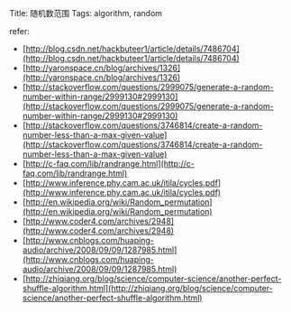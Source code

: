 Title: 随机数范围
Tags: algorithm, random

refer:

 - [http://blog.csdn.net/hackbuteer1/article/details/7486704](http://blog.csdn.net/hackbuteer1/article/details/7486704)
 - [http://yaronspace.cn/blog/archives/1326](http://yaronspace.cn/blog/archives/1326)
 - [http://stackoverflow.com/questions/2999075/generate-a-random-number-within-range/2999130#2999130](http://stackoverflow.com/questions/2999075/generate-a-random-number-within-range/2999130#2999130)
 - [http://stackoverflow.com/questions/3746814/create-a-random-number-less-than-a-max-given-value](http://stackoverflow.com/questions/3746814/create-a-random-number-less-than-a-max-given-value)
 - [http://c-faq.com/lib/randrange.html](http://c-faq.com/lib/randrange.html)
 - [http://www.inference.phy.cam.ac.uk/itila/cycles.pdf](http://www.inference.phy.cam.ac.uk/itila/cycles.pdf)
 - [http://en.wikipedia.org/wiki/Random_permutation](http://en.wikipedia.org/wiki/Random_permutation)
 - [http://www.coder4.com/archives/2948](http://www.coder4.com/archives/2948)
 - [http://www.cnblogs.com/huaping-audio/archive/2008/09/09/1287985.html](http://www.cnblogs.com/huaping-audio/archive/2008/09/09/1287985.html)
 - [http://zhiqiang.org/blog/science/computer-science/another-perfect-shuffle-algorithm.html](http://zhiqiang.org/blog/science/computer-science/another-perfect-shuffle-algorithm.html)
